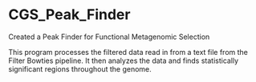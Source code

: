 CGS_Peak_Finder
===============

Created a Peak Finder for Functional Metagenomic Selection

This program processes the filtered data read in from a text file from the Filter Bowties pipeline. It then analyzes the data and finds statistically significant regions throughout the genome.
